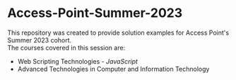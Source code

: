 # Access-Point-Summer-2023

This repository was created to provide solution examples for Access Point's Summer 2023 cohort.<br>
The courses covered in this session are:<br>
<ul>
  <li>Web Scripting Technologies - <i>JavaScript</i></li>
  <li>Advanced Technologies in Computer and Information Technology</li>
</ul>
  
